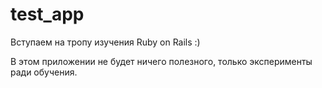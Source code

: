 test_app
========

Вступаем на тропу изучения Ruby on Rails :)

В этом приложении не будет ничего полезного, только эксперименты ради обучения.